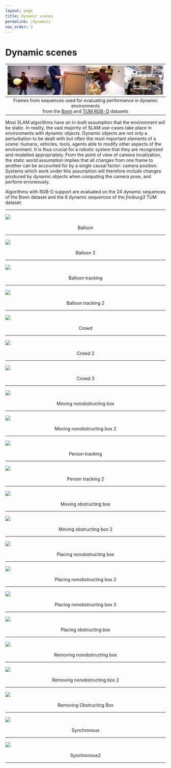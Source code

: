 ```yaml
---
layout: page
title: Dynamic scenes
permalink: /dynamic/
nav_order: 3
---
```


# Dynamic scenes

| ![](images/bonn_images.png) |
|:--:|
| Frames from sequences used for evaluating performance in dynamic environments <br /> from the [Bonn](https://www.ipb.uni-bonn.de/data/rgbd-dynamic-dataset/) and [TUM RGB-D](https://vision.in.tum.de/data/datasets/rgbd-dataset/download) datasets  |

Most SLAM algorithms have an in-built assumption that the environment will be static. In reality, the vast majority of SLAM use-cases take place 
in environments with dynamic objects. Dynamic objects are not only a perturbation to be dealt with but often the most important elements of a scene:
humans, vehicles, tools, agents able to modify other aspects of the environment. It is thus crucial for a robotic system that they are recognized and modelled appropriately.
From the point of view of camera localization, the static world assumption implies that all changes from one frame to another can be accounted for by a single causal factor: camera position.
Systems which work under this assumption will therefore include changes produced by dynamic objects when computing the camera pose, and perform erroneously. 

Algorithms with RGB-D support are evaluated on the 24 dynamic sequences of the Bonn dataset and the 8 dynamic sequences 
of the _freiburg3_ TUM dataset. 


<div>

<hr>
<img src="{{ '/results/bonn/rgbd_bonn_balloon.png' | absolute_url }} " />
<p style="text-align:center"> Balloon </p>
<hr>

<img src="{{ '/results/bonn/rgbd_bonn_balloon2.png' | absolute_url }}"/>
<p style="text-align:center"> Balloon 2 </p>
<hr> 

<img src="{{ '/results/bonn/rgbd_bonn_balloon_tracking.png' | absolute_url }}"/>
<p style="text-align:center"> Balloon tracking  </p>
<hr> 

<img src="{{ '/results/bonn/rgbd_bonn_balloon_tracking2.png' | absolute_url }}"/>
<p style="text-align:center"> Balloon tracking 2 </p>
<hr> 

<img src="{{ '/results/bonn/rgbd_bonn_crowd.png' | absolute_url }} "/>
<p style="text-align:center"> Crowd </p>
<hr> 

<img src="{{ '/results/bonn/rgbd_bonn_crowd2.png' | absolute_url }}"/>
<p style="text-align:center"> Crowd 2 </p>
<hr> 

<img src="{{ '/results/bonn/rgbd_bonn_crowd3.png' | absolute_url }} "/>
<p style="text-align:center"> Crowd 3 </p>
<hr> 

<img src="{{ '/results/bonn/rgbd_bonn_moving_nonobstructing_box.png' | absolute_url }}"/>
<p style="text-align:center"> Moving nonobstructing box </p>
<hr> 

<img src="{{ '/results/bonn/rgbd_bonn_moving_nonobstructing_box2.png' | absolute_url }}"/>
<p style="text-align:center"> Moving nonobstructing box 2 </p>
<hr> 

<img src="{{ '/results/bonn/rgbd_bonn_person_tracking.png' | absolute_url }}"/>
<p style="text-align:center"> Person tracking </p>
<hr> 

<img src="{{ '/results/bonn/rgbd_bonn_person_tracking2.png' | absolute_url }} "/>
<p style="text-align:center"> Person tracking 2 </p>
<hr> 

<img src="{{ '/results/bonn/rgbd_bonn_moving_obstructing_box.png' | absolute_url }}"/>
<p style="text-align:center"> Moving obstructing box </p>
<hr> 

<img src="{{ '/results/bonn/rgbd_bonn_moving_obstructing_box2.png' | absolute_url }}"/>
<p style="text-align:center"> Moving obstructing box 2  </p>
<hr> 

<img src="{{ '/results/bonn/rgbd_bonn_placing_nonobstructing_box.png' | absolute_url }}"/>
<p style="text-align:center"> Placing nonobstructing box </p>
<hr> 

<img src="{{ '/results/bonn/rgbd_bonn_placing_nonobstructing_box2.png' | absolute_url }}"/>
<p style="text-align:center"> Placing nonobstructing box 2 </p>
<hr> 


<img src="{{ '/results/bonn/rgbd_bonn_placing_nonobstructing_box3.png' | absolute_url }}"/>
<p style="text-align:center"> Placing nonobstructing box 3 </p>
<hr> 


<img src="{{ '/results/bonn/rgbd_bonn_placing_obstructing_box.png' | absolute_url }}"/>
<p style="text-align:center"> Placing obstructing box </p>
<hr> 


<img src="{{ '/results/bonn/rgbd_bonn_removing_nonobstructing_box.png' | absolute_url }} "/>
<p style="text-align:center"> Removing nonobstructing box </p>
<hr> 

<img src="{{ '/results/bonn/rgbd_bonn_removing_nonobstructing_box2.png' | absolute_url }} "/>
<p style="text-align:center"> Removing nonobstructing box 2 </p>
<hr> 

<img src="{{ '/results/bonn/rgbd_bonn_removing_obstructing_box.png' | absolute_url }} "/>
<p style="text-align:center"> Removing Obstructing Box </p>
<hr> 

<img src="{{ '/results/bonn/rgbd_bonn_synchronous.png' | absolute_url }} "/>
<p style="text-align:center"> Synchronous </p>
<hr> 

<img src="{{ '/results/bonn/rgbd_bonn_synchronous2.png' | absolute_url }}"/>
<p style="text-align:center"> Synchronous2 </p>
<hr> 

</div>

